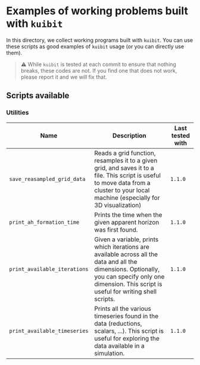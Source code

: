 # Examples of working problems built with `kuibit`

In this directory, we collect working programs built with `kuibit`. You can use
these scripts as good examples of ``kuibit`` usage (or you can directly use
them).

> :warning: While `kuibit` is tested at each commit to ensure that nothing
>           breaks, these codes are not. If you find one that does not work,
>           please report it and we will fix that.

## Scripts available

### Utilities

| Name                        | Description                                                                                                                                                                            | Last tested with |
|-----------------------------|----------------------------------------------------------------------------------------------------------------------------------------------------------------------------------------|------------------   |
| `save_reasampled_grid_data` | Reads a grid function, resamples it to a given grid, and saves it to a file. This script is useful to move data from a cluster to your local machine (especially for 3D visualization) | `1.1.0`        |
| `print_ah_formation_time` | Prints the time when the given apparent horizon was first found. | `1.1.0` |
| `print_available_iterations` | Given a variable, prints which iterations are available across all the data and all the dimensions. Optionally, you can specify only one dimension. This script is useful for writing shell scripts. | `1.1.0` |
| `print_available_timeseries` |  Prints all the various timeseries found in the data (reductions, scalars, ...). This script is useful for exploring the data available in a simulation. | `1.1.0` |
